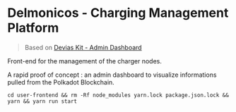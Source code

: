 # Delmonicos - Charging Management Platform

> Based on [Devias Kit - Admin Dashboard](https://react-material-dashboard.devias.io/) 

Front-end for the management of the charger nodes.

A rapid proof of concept : an admin dashboard to visualize informations pulled from the Polkadot Blockchain.

```
cd user-frontend && rm -Rf node_modules yarn.lock package.json.lock && yarn && yarn run start
```
